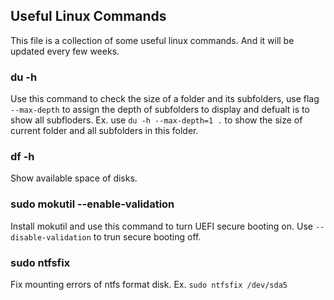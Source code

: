 ## Useful Linux Commands

This file is a collection of some useful linux commands. And it will be updated every few weeks.

### du -h
Use this command to check the size of a folder and its subfolders, use flag `--max-depth` to assign the depth of subfolders to display and defualt is to show all subfloders. Ex. use `du -h --max-depth=1 .` to show the size of current folder and all subfolders in this folder.

### df -h
Show available space of disks.

### sudo mokutil --enable-validation
Install mokutil and use this command to turn UEFI secure booting on. Use `--disable-validation` to trun secure booting off.

### sudo ntfsfix
Fix mounting errors of ntfs format disk. Ex. `sudo ntfsfix /dev/sda5`
